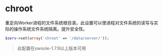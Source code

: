 # chroot

重定向Worker进程的文件系统根目录。此设置可以使进程对文件系统的读写与实际的操作系统文件系统隔离。提升安全性。

```php
$serv->set(array('chroot' => '/data/server/'));
```

> 此配置在swoole-1.7.9以上版本可用  